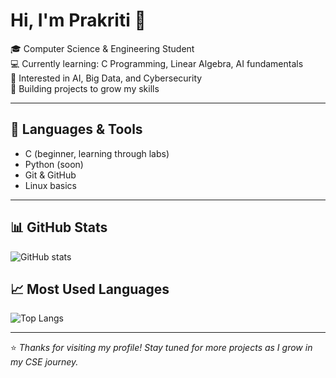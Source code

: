 # Hi, I'm Prakriti 👋

🎓 Computer Science & Engineering Student  
💻 Currently learning: C Programming, Linear Algebra, AI fundamentals  
🌱 Interested in AI, Big Data, and Cybersecurity  
🚀 Building projects to grow my skills  

---

## 🔧 Languages & Tools
- C (beginner, learning through labs)  
- Python (soon)  
- Git & GitHub  
- Linux basics  

---

## 📊 GitHub Stats
![GitHub stats](https://github-readme-stats.vercel.app/api?username=itsprak&show_icons=true&theme=radical)

## 📈 Most Used Languages
![Top Langs](https://github-readme-stats.vercel.app/api/top-langs/?username=itsprak&layout=compact&theme=radical)

---

⭐️ *Thanks for visiting my profile! Stay tuned for more projects as I grow in my CSE journey.*  



<!--
**itsprak/itsprak** is a ✨ _special_ ✨ repository because its `README.md` (this file) appears on your GitHub profile.

Here are some ideas to get you started:

- 🔭 I’m currently working on ...
- 🌱 I’m currently learning ...
- 👯 I’m looking to collaborate on ...
- 🤔 I’m looking for help with ...
- 💬 Ask me about ...
- 📫 How to reach me: ...
- 😄 Pronouns: ...
- ⚡ Fun fact: ...
-->
